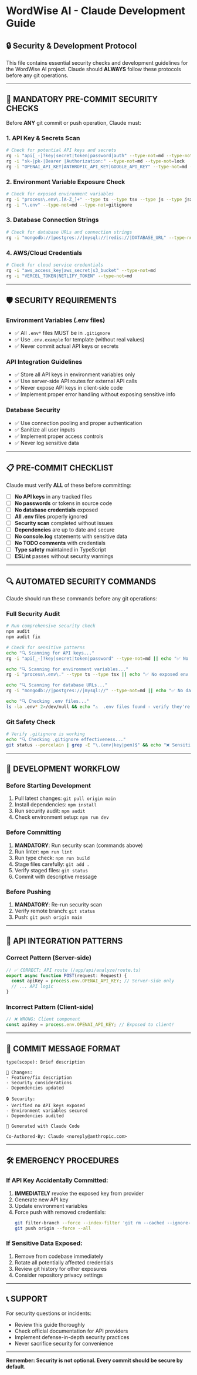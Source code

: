 # WordWise AI - Claude Development Guide

## 🔒 Security & Development Protocol

This file contains essential security checks and development guidelines for the WordWise AI project. Claude should **ALWAYS** follow these protocols before any git operations.

---

## 🚨 MANDATORY PRE-COMMIT SECURITY CHECKS

Before **ANY** git commit or push operation, Claude must:

### 1. **API Key & Secrets Scan**
```bash
# Check for potential API keys and secrets
rg -i "api[_-]?key|secret|token|password|auth" --type-not=md --type-not=lock
rg -i "sk-|pk-|Bearer |Authorization:" --type-not=md --type-not=lock
rg -i "OPENAI_API_KEY|ANTHROPIC_API_KEY|GOOGLE_API_KEY" --type-not=md --type-not=lock
```

### 2. **Environment Variable Exposure Check**
```bash
# Check for exposed environment variables
rg -i "process\.env\.[A-Z_]+" --type ts --type tsx --type js --type jsx
rg -i "\.env" --type-not=md --type-not=gitignore
```

### 3. **Database Connection Strings**
```bash
# Check for database URLs and connection strings
rg -i "mongodb://|postgres://|mysql://|redis://|DATABASE_URL" --type-not=md
```

### 4. **AWS/Cloud Credentials**
```bash
# Check for cloud service credentials
rg -i "aws_access_key|aws_secret|s3_bucket" --type-not=md
rg -i "VERCEL_TOKEN|NETLIFY_TOKEN" --type-not=md
```

---

## 🛡️ SECURITY REQUIREMENTS

### **Environment Variables (.env files)**
- ✅ All `.env*` files MUST be in `.gitignore`
- ✅ Use `.env.example` for template (without real values)
- ✅ Never commit actual API keys or secrets

### **API Integration Guidelines**
- ✅ Store all API keys in environment variables only
- ✅ Use server-side API routes for external API calls
- ✅ Never expose API keys in client-side code
- ✅ Implement proper error handling without exposing sensitive info

### **Database Security**
- ✅ Use connection pooling and proper authentication
- ✅ Sanitize all user inputs
- ✅ Implement proper access controls
- ✅ Never log sensitive data

---

## 📋 PRE-COMMIT CHECKLIST

Claude must verify **ALL** of these before committing:

- [ ] **No API keys** in any tracked files
- [ ] **No passwords** or tokens in source code
- [ ] **No database credentials** exposed
- [ ] **All .env files** properly ignored
- [ ] **Security scan** completed without issues
- [ ] **Dependencies** are up to date and secure
- [ ] **No console.log** statements with sensitive data
- [ ] **No TODO comments** with credentials
- [ ] **Type safety** maintained in TypeScript
- [ ] **ESLint** passes without security warnings

---

## 🔍 AUTOMATED SECURITY COMMANDS

Claude should run these commands before any git operations:

### **Full Security Audit**
```bash
# Run comprehensive security check
npm audit
npm audit fix

# Check for sensitive patterns
echo "🔍 Scanning for API keys..."
rg -i "api[_-]?key|secret|token|password" --type-not=md || echo "✅ No API keys found"

echo "🔍 Scanning for environment variables..."
rg -i "process\.env\." --type ts --type tsx || echo "✅ No exposed env vars"

echo "🔍 Scanning for database URLs..."
rg -i "mongodb://|postgres://|mysql://" --type-not=md || echo "✅ No database URLs found"

echo "🔍 Checking .env files..."
ls -la .env* 2>/dev/null && echo "⚠️  .env files found - verify they're in .gitignore" || echo "✅ No .env files in root"
```

### **Git Safety Check**
```bash
# Verify .gitignore is working
echo "🔍 Checking .gitignore effectiveness..."
git status --porcelain | grep -E "\.(env|key|pem)$" && echo "❌ Sensitive files detected!" || echo "✅ No sensitive files staged"
```

---

## 🚀 DEVELOPMENT WORKFLOW

### **Before Starting Development**
1. Pull latest changes: `git pull origin main`
2. Install dependencies: `npm install`
3. Run security audit: `npm audit`
4. Check environment setup: `npm run dev`

### **Before Committing**
1. **MANDATORY**: Run security scan (commands above)
2. Run linter: `npm run lint`
3. Run type check: `npm run build`
4. Stage files carefully: `git add .`
5. Verify staged files: `git status`
6. Commit with descriptive message

### **Before Pushing**
1. **MANDATORY**: Re-run security scan
2. Verify remote branch: `git status`
3. Push: `git push origin main`

---

## 🔐 API INTEGRATION PATTERNS

### **Correct Pattern (Server-side)**
```typescript
// ✅ CORRECT: API route (/app/api/analyze/route.ts)
export async function POST(request: Request) {
  const apiKey = process.env.OPENAI_API_KEY; // Server-side only
  // ... API logic
}
```

### **Incorrect Pattern (Client-side)**
```typescript
// ❌ WRONG: Client component
const apiKey = process.env.OPENAI_API_KEY; // Exposed to client!
```

---

## 📝 COMMIT MESSAGE FORMAT

```
type(scope): Brief description

🎯 Changes:
- Feature/fix description
- Security considerations
- Dependencies updated

🔒 Security:
- Verified no API keys exposed
- Environment variables secured
- Dependencies audited

🤖 Generated with Claude Code

Co-Authored-By: Claude <noreply@anthropic.com>
```

---

## 🛠️ EMERGENCY PROCEDURES

### **If API Key Accidentally Committed:**
1. **IMMEDIATELY** revoke the exposed key from provider
2. Generate new API key
3. Update environment variables
4. Force push with removed credentials:
   ```bash
   git filter-branch --force --index-filter 'git rm --cached --ignore-unmatch path/to/file' --prune-empty --tag-name-filter cat -- --all
   git push origin --force --all
   ```

### **If Sensitive Data Exposed:**
1. Remove from codebase immediately
2. Rotate all potentially affected credentials
3. Review git history for other exposures
4. Consider repository privacy settings

---

## 📞 SUPPORT

For security questions or incidents:
- Review this guide thoroughly
- Check official documentation for API providers
- Implement defense-in-depth security practices
- Never sacrifice security for convenience

---

**Remember: Security is not optional. Every commit should be secure by default.**